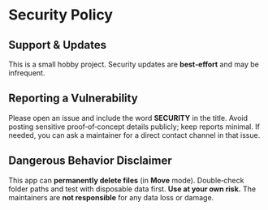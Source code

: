 # Security Policy

## Support & Updates

This is a small hobby project. Security updates are **best‑effort** and may be infrequent.

## Reporting a Vulnerability

Please open an issue and include the word **SECURITY** in the title. Avoid posting sensitive proof‑of‑concept details publicly; keep reports minimal.
If needed, you can ask a maintainer for a direct contact channel in that issue.

## Dangerous Behavior Disclaimer

This app can **permanently delete files** (in **Move** mode). Double‑check folder paths and test with disposable data first. **Use at your own risk.**
The maintainers are **not responsible** for any data loss or damage.
